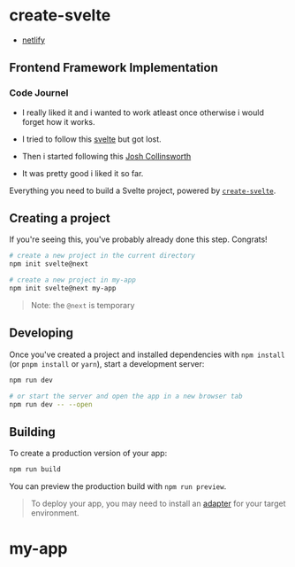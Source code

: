 # create-svelte

- [netlify](https://62d1df5ac1d65d7e9885c298--jolly-gecko-01eaf3.netlify.app/)
## Frontend Framework Implementation

### Code Journel

- I really liked it and i wanted to work atleast once otherwise i would forget how it works.
- I tried to follow this [svelte](https://kit.svelte.dev/) but got lost.
- Then i started following this [Josh Collinsworth](https://joshcollinsworth.com/blog/build-static-sveltekit-markdown-blog)

- It was pretty good i liked it so far.



Everything you need to build a Svelte project, powered by [`create-svelte`](https://github.com/sveltejs/kit/tree/master/packages/create-svelte).

## Creating a project

If you're seeing this, you've probably already done this step. Congrats!

```bash
# create a new project in the current directory
npm init svelte@next

# create a new project in my-app
npm init svelte@next my-app
```

> Note: the `@next` is temporary

## Developing

Once you've created a project and installed dependencies with `npm install` (or `pnpm install` or `yarn`), start a development server:

```bash
npm run dev

# or start the server and open the app in a new browser tab
npm run dev -- --open
```

## Building

To create a production version of your app:

```bash
npm run build
```

You can preview the production build with `npm run preview`.

> To deploy your app, you may need to install an [adapter](https://kit.svelte.dev/docs/adapters) for your target environment.
# my-app
